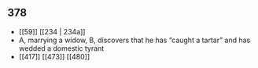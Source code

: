 ## 378
- [[59]] [[234 | 234a]] 
- A, marrying a widow, B, discovers that he has “caught a tartar” and has wedded a domestic tyrant
- [[417]] [[473]] [[480]] 


